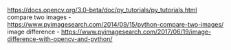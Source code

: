 https://docs.opencv.org/3.0-beta/doc/py_tutorials/py_tutorials.html
compare two images - https://www.pyimagesearch.com/2014/09/15/python-compare-two-images/
image difference - https://www.pyimagesearch.com/2017/06/19/image-difference-with-opencv-and-python/
